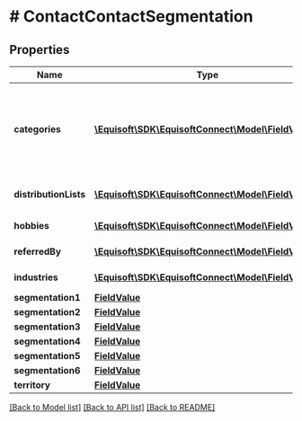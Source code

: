 # # ContactContactSegmentation

## Properties

Name | Type | Description | Notes
------------ | ------------- | ------------- | -------------
**categories** | [**\Equisoft\SDK\EquisoftConnect\Model\FieldValue[]**](FieldValue.md) | Contact&#39;s categories which represents the contact&#39;s different classes |
**distributionLists** | [**\Equisoft\SDK\EquisoftConnect\Model\FieldValue[]**](FieldValue.md) | Contact&#39;s distribution lists |
**hobbies** | [**\Equisoft\SDK\EquisoftConnect\Model\FieldValue[]**](FieldValue.md) | Contact&#39;s hobbies |
**referredBy** | [**\Equisoft\SDK\EquisoftConnect\Model\FieldValue[]**](FieldValue.md) | Contact&#39;s references |
**industries** | [**\Equisoft\SDK\EquisoftConnect\Model\FieldValue[]**](FieldValue.md) | Contact&#39;s industries |
**segmentation1** | [**FieldValue**](FieldValue.md) |  | [optional]
**segmentation2** | [**FieldValue**](FieldValue.md) |  | [optional]
**segmentation3** | [**FieldValue**](FieldValue.md) |  | [optional]
**segmentation4** | [**FieldValue**](FieldValue.md) |  | [optional]
**segmentation5** | [**FieldValue**](FieldValue.md) |  | [optional]
**segmentation6** | [**FieldValue**](FieldValue.md) |  | [optional]
**territory** | [**FieldValue**](FieldValue.md) |  | [optional]

[[Back to Model list]](../../README.md#models) [[Back to API list]](../../README.md#endpoints) [[Back to README]](../../README.md)

